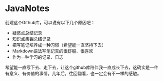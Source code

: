 # JavaNotes
 创建这个Github库，可以说有以下几个原因吧：

- 疑惑点总结记录
- 知识点集锦总结记录
- 把写笔记培养成一种习惯（希望能一直坚持下去）
- Markdown语法写笔记真的很舒服、很喜欢
- 作为一种学习的记录、日志

希望能一直写下去、走下去，让这个github库陪伴我一直成长下去，这确实是一件有意义、有价值的事情。几年后，往回翻看，也一定会有不一样的感触。

